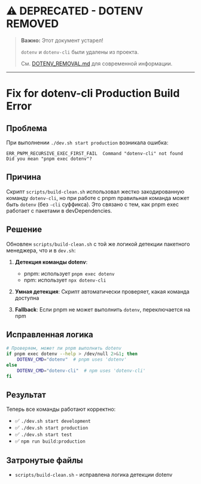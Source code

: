 # ⚠️  DEPRECATED - DOTENV REMOVED

> **Важно:** Этот документ устарел! 
> 
> `dotenv` и `dotenv-cli` были удалены из проекта.
> 
> См. [DOTENV_REMOVAL.md](./DOTENV_REMOVAL.md) для современной информации.

---

# Fix for dotenv-cli Production Build Error

## Проблема
При выполнении `./dev.sh start production` возникала ошибка:
```
ERR_PNPM_RECURSIVE_EXEC_FIRST_FAIL  Command "dotenv-cli" not found
Did you mean "pnpm exec dotenv"?
```

## Причина
Скрипт `scripts/build-clean.sh` использовал жестко закодированную команду `dotenv-cli`, но при работе с pnpm правильная команда может быть `dotenv` (без `-cli` суффикса). Это связано с тем, как pnpm exec работает с пакетами в devDependencies.

## Решение
Обновлен `scripts/build-clean.sh` с той же логикой детекции пакетного менеджера, что и в `dev.sh`:

1. **Детекция команды dotenv**: 
   - pnpm: использует `pnpm exec dotenv`
   - npm: использует `npx dotenv-cli`

2. **Умная детекция**: Скрипт автоматически проверяет, какая команда доступна

3. **Fallback**: Если pnpm не может выполнить `dotenv`, переключается на npm

## Исправленная логика
```bash
# Проверяем, может ли pnpm выполнить dotenv
if pnpm exec dotenv --help > /dev/null 2>&1; then
    DOTENV_CMD="dotenv"  # pnpm uses 'dotenv'
else
    DOTENV_CMD="dotenv-cli"  # npm uses 'dotenv-cli'
fi
```

## Результат
Теперь все команды работают корректно:
- ✅ `./dev.sh start development`
- ✅ `./dev.sh start production`
- ✅ `./dev.sh start test`
- ✅ `npm run build:production`

## Затронутые файлы
- `scripts/build-clean.sh` - исправлена логика детекции dotenv
